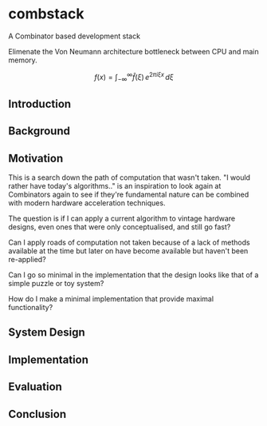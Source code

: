 # combstack
A Combinator based development stack

Elimenate the Von Neumann architecture bottleneck between CPU and main memory.


$$
f(x) = \int_{-\infty}^\infty\hat f(\xi)\,e^{2 \pi i \xi x}\,d\xi
$$


## Introduction ##

## Background ##

## Motivation ##

This is a search down the path of computation that wasn't taken.  "I would rather have today's algorithms.." is an inspiration to look
again at Combinators again to see if they're fundamental nature can be combined with modern hardware acceleration techniques.

The question is if I can apply a current algorithm to vintage hardware designs, even ones that were only conceptualised, and still go fast?

Can I apply roads of computation not taken because of a lack of methods available at the time but later on have become available but haven't been re-applied?

Can I go so minimal in the implementation that the design looks like that of a simple puzzle or toy system?

How do I make a minimal implementation that provide maximal functionality?

## System Design ##

## Implementation ##

## Evaluation ##

## Conclusion ##


